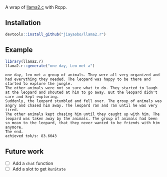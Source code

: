 A wrap of [llama2.c](https://github.com/karpathy/llama2.c) with Rcpp.

## Installation

```r
devtools::install_github("jiayaobo/llama2.r")
```

## Example

```r
library(llama2.r)
llama2.r::generate("one day, Leo met a")
```

```
one day, leo met a group of animals. They were all very organized and had everything they needed. The leopard was happy to be there and started to explore the jungle.
The other animals were not so sure what to do. They started to laugh at the leopard and shouted at him to go away. But the leopard didn't care and kept exploring.
Suddenly, the leopard stumbled and fell over. The group of animals was angry and chased him away. The leopard ran and ran until he was very tired.
The other animals kept chasing him until they caught up with him. The leopard was taken away by the animals. The group of animals had been so mean to the leopard, that they never wanted to be friends with him anymore.
The end.
achieved tok/s: 83.6043
```

## Future work

- [ ] Add a `chat` function
- [ ] Add a slot to get `RunState`
